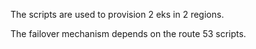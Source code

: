 The scripts are used to provision 2 eks in 2 regions.

The failover mechanism depends on the route 53 scripts.